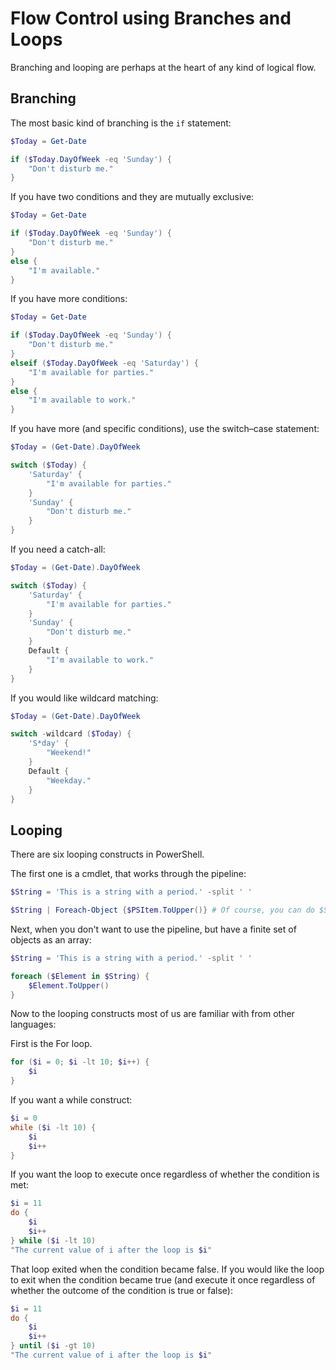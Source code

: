 # Flow Control using Branches and Loops

Branching and looping are perhaps at the heart of any kind of logical flow.

## Branching

The most basic kind of branching is the `if` statement:

```powershell
$Today = Get-Date

if ($Today.DayOfWeek -eq 'Sunday') {
    "Don't disturb me."
}
```

If you have two conditions and they are mutually exclusive:

```powershell
$Today = Get-Date

if ($Today.DayOfWeek -eq 'Sunday') {
    "Don't disturb me."
}
else {
    "I'm available."
}
```

If you have more conditions:

```powershell
$Today = Get-Date

if ($Today.DayOfWeek -eq 'Sunday') {
    "Don't disturb me."
}
elseif ($Today.DayOfWeek -eq 'Saturday') {
    "I'm available for parties."
}
else {
    "I'm available to work."
}
```

If you have more (and specific conditions), use the switch–case statement:

```powershell
$Today = (Get-Date).DayOfWeek

switch ($Today) {
    'Saturday' {
        "I'm available for parties."
    }
    'Sunday' {
        "Don't disturb me."
    }
}
```

If you need a catch-all:

```powershell
$Today = (Get-Date).DayOfWeek

switch ($Today) {
    'Saturday' {
        "I'm available for parties."
    }
    'Sunday' {
        "Don't disturb me."
    }
    Default {
        "I'm available to work."
    }
}
```

If you would like wildcard matching:

```powershell
$Today = (Get-Date).DayOfWeek

switch -wildcard ($Today) {
    'S*day' {
        "Weekend!"
    }
    Default {
        "Weekday."
    }
}
```

## Looping

There are six looping constructs in PowerShell.

The first one is a cmdlet, that works through the pipeline:

```powershell
$String = 'This is a string with a period.' -split ' '

$String | Foreach-Object {$PSItem.ToUpper()} # Of course, you can do $String.ToUpper(), but play along.
```

Next, when you don't want to use the pipeline, but have a finite set of objects as an array:

```powershell
$String = 'This is a string with a period.' -split ' '

foreach ($Element in $String) {
    $Element.ToUpper()
}
```

Now to the looping constructs most of us are familiar with from other languages:

First is the For loop.

```powershell
for ($i = 0; $i -lt 10; $i++) {
    $i
}
```

If you want a while construct:

```powershell
$i = 0
while ($i -lt 10) {
    $i
    $i++
}
```

If you want the loop to execute once regardless of whether the condition is met:

```powershell
$i = 11
do {
    $i
    $i++
} while ($i -lt 10)
"The current value of i after the loop is $i"
```

That loop exited when the condition became false. If you would like the loop to exit when the condition became true (and execute it once regardless of whether the outcome of the condition is true or false):

```powershell
$i = 11
do {
    $i
    $i++
} until ($i -gt 10)
"The current value of i after the loop is $i"
```